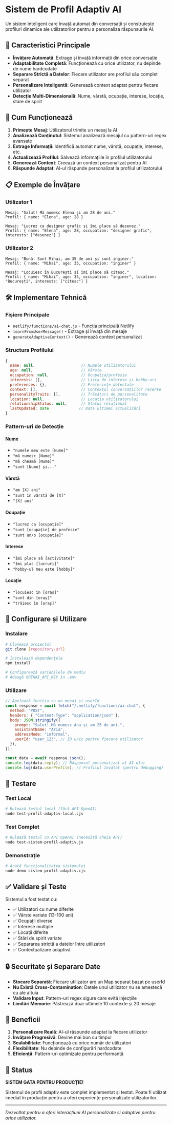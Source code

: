 # Sistem de Profil Adaptiv AI

Un sistem inteligent care învață automat din conversații și construiește profiluri dinamice ale utilizatorilor pentru a personaliza răspunsurile AI.

## 🎯 Caracteristici Principale

- **Învățare Automată**: Extrage și învață informații din orice conversație
- **Adaptabilitate Completă**: Funcționează cu orice utilizator, nu depinde de nume hardcodate
- **Separare Strictă a Datelor**: Fiecare utilizator are profilul său complet separat
- **Personalizare Inteligentă**: Generează context adaptat pentru fiecare utilizator
- **Detecție Multi-Dimensională**: Nume, vârstă, ocupație, interese, locație, stare de spirit

## 🚀 Cum Funcționează

1. **Primește Mesaj**: Utilizatorul trimite un mesaj la AI
2. **Analizează Conținutul**: Sistemul analizează mesajul cu pattern-uri regex avansate
3. **Extrage Informații**: Identifică automat nume, vârstă, ocupație, interese, etc.
4. **Actualizează Profilul**: Salvează informațiile în profilul utilizatorului
5. **Generează Context**: Creează un context personalizat pentru AI
6. **Răspunde Adaptat**: AI-ul răspunde personalizat la profilul utilizatorului

## 📋 Exemple de Învățare

### Utilizator 1

```
Mesaj: "Salut! Mă numesc Elena și am 28 de ani."
Profil: { name: "Elena", age: 28 }

Mesaj: "Lucrez ca designer grafic și îmi place să desenez."
Profil: { name: "Elena", age: 28, occupation: "designer grafic", interests: ["desenez"] }
```

### Utilizator 2

```
Mesaj: "Bună! Sunt Mihai, am 35 de ani și sunt inginer."
Profil: { name: "Mihai", age: 35, occupation: "inginer" }

Mesaj: "Locuiesc în București și îmi place să citesc."
Profil: { name: "Mihai", age: 35, occupation: "inginer", location: "București", interests: ["citesc"] }
```

## 🛠 Implementare Tehnică

### Fișiere Principale

- `netlify/functions/ai-chat.js` - Funcția principală Netlify
- `learnFromUserMessage()` - Extrage și învață din mesaje
- `generateAdaptiveContext()` - Generează context personalizat

### Structura Profilului

```javascript
{
  name: null,                    // Numele utilizatorului
  age: null,                     // Vârsta
  occupation: null,              // Ocupația/profesia
  interests: [],                 // Lista de interese și hobby-uri
  preferences: {},               // Preferințe detectate
  context: [],                   // Contextul conversațiilor recente
  personalityTraits: [],         // Trăsături de personalitate
  location: null,                // Locația utilizatorului
  relationshipStatus: null,      // Status relațional
  lastUpdated: Date             // Data ultimei actualizări
}
```

### Pattern-uri de Detecție

#### Nume

- `"numele meu este [Nume]"`
- `"mă numesc [Nume]"`
- `"mă cheamă [Nume]"`
- `"sunt [Nume] și..."`

#### Vârstă

- `"am [X] ani"`
- `"sunt în vârstă de [X]"`
- `"[X] ani"`

#### Ocupație

- `"lucrez ca [ocupație]"`
- `"sunt [ocupație] de profesie"`
- `"sunt un/o [ocupație]"`

#### Interese

- `"îmi place să [activitate]"`
- `"îmi plac [lucruri]"`
- `"hobby-ul meu este [hobby]"`

#### Locație

- `"locuiesc în [oraș]"`
- `"sunt din [oraș]"`
- `"trăiesc în [oraș]"`

## 🔧 Configurare și Utilizare

### Instalare

```bash
# Clonează proiectul
git clone [repository-url]

# Instalează dependențele
npm install

# Configurează variabilele de mediu
# Adaugă OPENAI_API_KEY în .env
```

### Utilizare

```javascript
// Apelează funcția cu un mesaj și userId
const response = await fetch("/.netlify/functions/ai-chat", {
  method: "POST",
  headers: { "Content-Type": "application/json" },
  body: JSON.stringify({
    prompt: "Salut! Mă numesc Ana și am 25 de ani.",
    assistantName: "Aria",
    addressMode: "informal",
    userId: "user_123", // ID unic pentru fiecare utilizator
  }),
});

const data = await response.json();
console.log(data.reply); // Răspunsul personalizat al AI-ului
console.log(data.userProfile); // Profilul învățat (pentru debugging)
```

## 🧪 Testare

### Test Local

```bash
# Rulează testul local (fără API OpenAI)
node test-profil-adaptiv-local.cjs
```

### Test Complet

```bash
# Rulează testul cu API OpenAI (necesită cheia API)
node test-sistem-profil-adaptiv.js
```

### Demonstrație

```bash
# Arată funcționalitatea sistemului
node demo-sistem-profil-adaptiv.cjs
```

## ✅ Validare și Teste

Sistemul a fost testat cu:

- ✅ Utilizatori cu nume diferite
- ✅ Vârste variate (13-100 ani)
- ✅ Ocupații diverse
- ✅ Interese multiple
- ✅ Locații diferite
- ✅ Stări de spirit variate
- ✅ Separarea strictă a datelor între utilizatori
- ✅ Contextualizare adaptivă

## 🔒 Securitate și Separare Date

- **Stocare Separată**: Fiecare utilizator are un Map separat bazat pe userId
- **Nu Există Cross-Contamination**: Datele unui utilizator nu se amestecă cu ale altuia
- **Validare Input**: Pattern-uri regex sigure care evită injecțiile
- **Limitări Memorie**: Păstrează doar ultimele 10 contexte și 20 mesaje

## 🌟 Beneficii

1. **Personalizare Reală**: AI-ul răspunde adaptat la fiecare utilizator
2. **Învățare Progresivă**: Devine mai bun cu timpul
3. **Scalabilitate**: Funcționează cu orice număr de utilizatori
4. **Flexibilitate**: Nu depinde de configurări hardcodate
5. **Eficiență**: Pattern-uri optimizate pentru performanță

## 🚀 Status

**SISTEM GATA PENTRU PRODUCȚIE!**

Sistemul de profil adaptiv este complet implementat și testat. Poate fi utilizat imediat în producție pentru a oferi experiențe personalizate utilizatorilor.

---

_Dezvoltat pentru a oferi interacțiuni AI personalizate și adaptive pentru orice utilizator._
